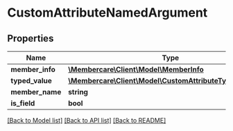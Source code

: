 # CustomAttributeNamedArgument

## Properties
Name | Type | Description | Notes
------------ | ------------- | ------------- | -------------
**member_info** | [**\Membercare\Client\Model\MemberInfo**](MemberInfo.md) |  | [optional] 
**typed_value** | [**\Membercare\Client\Model\CustomAttributeTypedArgument**](CustomAttributeTypedArgument.md) |  | [optional] 
**member_name** | **string** |  | [optional] 
**is_field** | **bool** |  | [optional] 

[[Back to Model list]](../../README.md#documentation-for-models) [[Back to API list]](../../README.md#documentation-for-api-endpoints) [[Back to README]](../../README.md)

